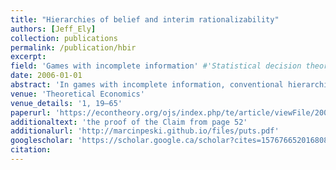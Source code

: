 ```yaml
---
title: "Hierarchies of belief and interim rationalizability"
authors: [Jeff_Ely]
collection: publications
permalink: /publication/hbir
excerpt: 
field: 'Games with incomplete information' #'Statistical decision theory', 'Games with incomplete information', 'Dynamic Games', Social economics
date: 2006-01-01
abstract: 'In games with incomplete information, conventional hierarchies of belief are incomplete as descriptions of the players’ information for the purposes of determining a player’s behavior. We show by example that this is true for a variety of solution concepts. We then investigate what is essential about a player’s information to identify behavior. We specialize to two player games and the solution concept of interim rationalizability. We construct the universal type space for rationalizability and characterize the types in terms of their beliefs. Infinite hierarchies of beliefs over conditional beliefs, which we call ∆-hierarchies, are what turn out to matter. We show that any two types in any two type spaces have the same rationalizable sets in all games if and only if they have the same ∆-hierarchies.'
venue: 'Theoretical Economics'
venue_details: '1, 19–65'
paperurl: 'https://econtheory.org/ojs/index.php/te/article/viewFile/20060019/446'
additionaltext: 'the proof of the Claim from page 52'
additionalurl: 'http://marcinpeski.github.io/files/puts.pdf'
googlescholar: 'https://scholar.google.ca/scholar?cites=15767665201680836928&as_sdt=2005&sciodt=0,5&hl=en'
citation: 
---
```

